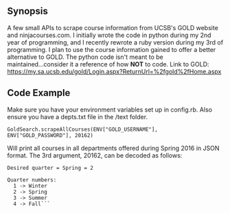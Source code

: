## Synopsis

A few small APIs to scrape course information from UCSB's GOLD website and ninjacourses.com. I initially wrote the code in python during my 2nd year of programming, and I recently rewrote a ruby version during my 3rd of programming.
I plan to use the course information gained to offer a better alternative to GOLD. The python code isn't meant to be maintained...consider it a reference of how **NOT** to code.
Link to GOLD:  https://my.sa.ucsb.edu/gold/Login.aspx?ReturnUrl=%2fgold%2fHome.aspx
## Code Example

Make sure you have your environment variables set up in config.rb. Also ensure you have a depts.txt file in the /text folder.

`GoldSearch.scrapeAllCourses(ENV["GOLD_USERNAME"], ENV["GOLD_PASSWORD"], 20162)`

Will print all courses in all departments offered during Spring 2016 in JSON format.
The 3rd argument, 20162, can be decoded as follows:

```Desired year = 2016
Desired quarter = Spring = 2

Quarter numbers:
  1 -> Winter
  2 -> Spring
  3 -> Summer
  4 -> Fall```
